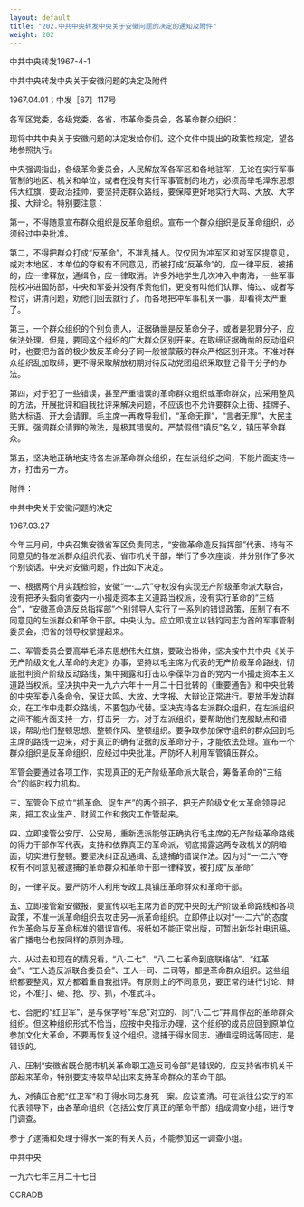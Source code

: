 ```yaml
---
layout: default
title: "202.中共中央转发中央关于安徽问题的决定的通知及附件"
weight: 202
---
```


中共中央转发1967-4-1

中共中央转发中央关于安徽问题的决定及附件

1967.04.01；中发［67］117号

各军区党委，各级党委，各省、市革命委员会，各革命群众组织：

现将中共中央关于安徽问题的决定发给你们。这个文件中提出的政策性规定，望各地参照执行。

中央强调指出，各级革命委员会，人民解放军各军区和各地驻军，无论在实行军事管制的地区、机关和单位，或者在没有实行军事管制的地方，必须高举毛泽东思想伟大红旗，要政治挂帅，要坚持走群众路线，要保障更好地实行大鸣、大放、大字报、大辩论。特别要注意：

第一，不得随意宣布群众组织是反革命组织。宣布一个群众组织是反革命组织，必须经过中央批准。

第二，不得把群众打成“反革命”，不准乱捕人。仅仅因为冲军区和对军区提意见，或对本地区、本单位的夺权有不同意见，而被打成“反革命”的，应一律平反，被捕的，应一律释放，通缉令，应一律取消。许多外地学生几次冲入中南海，一些军事院校冲进国防部，中央和军委并没有斥责他们，更没有叫他们认罪、悔过、或者写检讨，讲清问题，劝他们回去就行了。而各地把冲军事机关一事，却看得太严重了。

第三，一个群众组织的个别负责人，证据确凿是反革命分子，或者是犯罪分子，应依法处理。但是，要同这个组织的广大群众区别开来。在取缔证据确凿的反动组织时，也要把为首的极少数反革命分子同一般被蒙蔽的群众严格区别开来。不准对群众组织乱加取缔，更不得采取解放初期对待反动党团组织采取登记骨干分子的办法。

第四，对于犯了一些错误，甚至严重错误的革命群众组织或革命群众，应采用整风的方法，开展批评和自我批评来解决问题，不应该也不允许要群众上街、挂牌子、贴大标语、开大会请罪。毛主席一再教导我们，“革命无罪”，“言者无罪”，大民主无罪。强调群众请罪的做法，是极其错误的。严禁假借“镇反”名义，镇压革命群众。

第五，坚决地正确地支持各左派革命群众组织，在左派组织之间，不能片面支持一方，打击另一方。

附件：

中共中央关于安徽问题的决定

1967.03.27

今年三月间，中央召集安徽省军区负责同志，“安徽革命造反指挥部”代表、持有不同意见的各左派群众组织代表、省市机关干部，举行了多次座谈，并分别作了多次个别谈话。中央对安徽问题，作出如下决定。

一、根据两个月实践检验，安徽“一·二六”夺权没有实现无产阶级革命派大联合，没有把矛头指向省委内一小撮走资本主义道路当权派，没有实行革命的“三结合”，“安徽革命造反总指挥部”个别领导人实行了一系列的错误政策，压制了有不同意见的左派群众和革命干部。中央认为。应立即成立以钱钧同志为首的军事管制委员会，把省的领导权掌握起来。

二、军管委员会要高举毛泽东思想伟大红旗，要政治褂帅，坚决按中共中央《关于无产阶级文化大革命的决定》办事，坚持以毛主席为代表的无产阶级革命路线，彻底批判资产阶级反动路线，集中揭露和打击以李葆华为首的党内一小撮走资本主义道路当权派。坚决执中央一九六六年十一月二十日批转的《重要通告》和中央批转的中央军委八条命令，保证大鸣、大放、大字报、大辩论正常进行。要放手发动群众，在工作中走群众路线，不要包办代替。坚决支持各左派群众组织，在左派组织之间不能片面支持一方，打击另一方。对于左派组织，要帮助他们克服缺点和错误，帮助他们整顿思想、整顿作风、整顿组织。要争取参加保守组织的群众回到毛主席的路线一边来，对于真正的确有证据的反革命分子，才能依法处理。宣布一个群众组织是反革命组织，应经过中央批准。严防坏人利用军管镇压群众。

军管会要通过各项工作，实现真正的无产阶级革命派大联合，筹备革命的“三结合”的临时权力机构。

三、军管会下成立“抓革命、促生产”的两个班子，把无产阶级文化大革命领导起来，把工农业生产、财贸工作和救灾工作管起来。

四、立即接管公安厅、公安局，重新选派能够正确执行毛主席的无产阶级革命路线的得力干部作军代表，支持和依靠真正的革命派，彻底揭露这两专政机关的阴暗面，切实进行整顿。要坚决纠正乱通缉、乱逮捕的错误作法。因为对“一·二六”夺权有不同意见被逮捕的革命群众和革命干部一律释放，被打成“反革命”

的，一律平反。要严防坏人利用专政工具镇压革命群众和革命干部。

五、立即接管新安徽报，要宣传以毛主席为首的党中央的无产阶级革命路线和各项政策，不准一派革命组织去攻击另—派革命组织。立即停止以对“一·二六”的态度作为革命与反革命标准的错误宣传。报纸如不能正常出版，可暂出新华社电讯稿。省广播电台也按同样的原则办理。

六、从过去和现在的情况看，“八·二七”、“八·二七革命到底联络站”、“红革会”、“工人造反派联合委员会”、工人一司、二司等，都是革命群众组织。这些组织都要整风，双方都着重自我批评。有原则上的不同意见，要正常的进行讨论、辩论，不准打、砸、抢、抄、抓，不准武斗。

七、合肥的“红卫军”，是与保字号“军总”对立的、同“八·二七”并肩作战的革命群众组织。但这种组织形式不恰当，应按中央指示办理，这个组织的成员应回到原单位参加文化大革命，不要再恢复这个组织。逮捕于得水同志、通缉程明远等同志，是错误的。

八、压制“安徽省既合肥市机关革命职工造反司令部”是错误的。应支持省市机关干部起来革命，特别要支持较早站出来支持革命群众的革命干部。

九、对镇压合肥“红卫军”和于得水同志身死一案。应该查清。可在派往公安厅的军代表领导下，由各革命组织（包括公安厅真正的革命干部）组成调查小组，进行专门调查。

参于了逮捕和处理于得水一案的有关人员，不能参加这一调查小组。

中共中央

一九六七年三月二十七日

CCRADB


